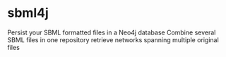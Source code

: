 # sbml4j
Persist your SBML formatted files in a Neo4j database
Combine several SBML files in one repository
retrieve networks spanning multiple original files
